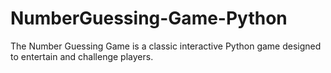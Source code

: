 # NumberGuessing-Game-Python
The Number Guessing Game is a classic interactive Python game designed to entertain and challenge players.
